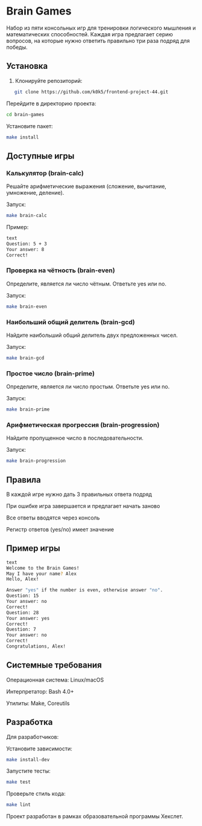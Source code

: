 # Brain Games
Набор из пяти консольных игр для тренировки логического мышления и математических способностей. Каждая игра предлагает серию вопросов, на которые нужно ответить правильно три раза подряд для победы.

##  Установка

1. Клонируйте репозиторий:
```bash
   git clone https://github.com/k0k5/frontend-project-44.git
```
Перейдите в директорию проекта:

```bash
cd brain-games
```
Установите пакет:

```bash
make install
```
## Доступные игры
### Калькулятор (brain-calc)
Решайте арифметические выражения (сложение, вычитание, умножение, деление).

Запуск:

```bash
make brain-calc
```
Пример:
```bash
text
Question: 5 + 3
Your answer: 8
Correct!
```
### Проверка на чётность (brain-even)
Определите, является ли число чётным. Ответьте yes или no.

Запуск:

```bash
make brain-even
```
### Наибольший общий делитель (brain-gcd)
Найдите наибольший общий делитель двух предложенных чисел.

Запуск:

```bash
make brain-gcd
```
### Простое число (brain-prime)
Определите, является ли число простым. Ответьте yes или no.

Запуск:

```bash
make brain-prime
```
### Арифметическая прогрессия (brain-progression)
Найдите пропущенное число в последовательности.

Запуск:

```bash
make brain-progression
```
## Правила
В каждой игре нужно дать 3 правильных ответа подряд

При ошибке игра завершается и предлагает начать заново

Все ответы вводятся через консоль

Регистр ответов (yes/no) имеет значение

## Пример игры
```bash
text
Welcome to the Brain Games!
May I have your name? Alex
Hello, Alex!

Answer "yes" if the number is even, otherwise answer "no".
Question: 15
Your answer: no
Correct!
Question: 28
Your answer: yes
Correct!
Question: 7
Your answer: no
Correct!
Congratulations, Alex!
```
## Системные требования
Операционная система: Linux/macOS

Интерпретатор: Bash 4.0+

Утилиты: Make, Coreutils

## Разработка
Для разработчиков:

Установите зависимости:

```bash
make install-dev
```
Запустите тесты:
```bash
make test
```
Проверьте стиль кода:
```bash
make lint
```

Проект разработан в рамках образовательной программы Хекслет.
